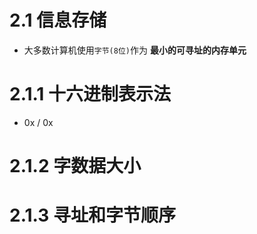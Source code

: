 # 2.1 信息存储
- 大多数计算机使用`字节(8位)`作为 **最小的可寻址的内存单元**

# 2.1.1 十六进制表示法
- 0x / 0x

# 2.1.2 字数据大小

# 2.1.3 寻址和字节顺序
